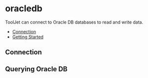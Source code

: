 
# oracledb

ToolJet can connect to Oracle DB databases to read and write data. 

- [Connection](#connection)
- [Getting Started](#querying-oracledb)

## Connection

## Querying Oracle DB